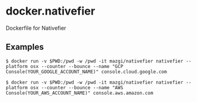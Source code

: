# docker.nativefier
Dockerfile for Nativefier

## Examples

```shellsession
$ docker run -v $PWD:/pwd -w /pwd -it mazgi/nativefier nativefier --platform osx --counter --bounce --name "GCP Console(YOUR_GOOGLE_ACCOUNT_NAME)" console.cloud.google.com
```

```shellsession
$ docker run -v $PWD:/pwd -w /pwd -it mazgi/nativefier nativefier --platform osx --counter --bounce --name "AWS Console(YOUR_AWS_ACCOUNT_NAME)" console.aws.amazon.com
```

